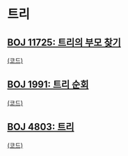 # 트리

## [BOJ 11725: 트리의 부모 찾기](https://www.acmicpc.net/problem/11725)
[(코드)](https://github.com/DJ-archive/Algorithm-DataStructure/blob/main/0minyoung0/algorithm/25_트리/Boj11725.java)

## [BOJ 1991: 트리 순회](https://www.acmicpc.net/problem/1991)
[(코드)](https://github.com/DJ-archive/Algorithm-DataStructure/blob/main/0minyoung0/algorithm/25_트리/Boj1991.java)

## [BOJ 4803: 트리](https://www.acmicpc.net/problem/4803)
[(코드)](https://github.com/DJ-archive/Algorithm-DataStructure/blob/main/0minyoung0/algorithm/25_트리/Boj4803.java)